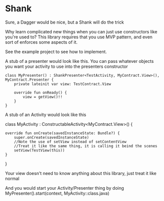 # Shank
Sure, a Dagger would be nice, but a Shank will do the trick

Why learn complicated new things when you can just use constructors like you're used to?
This library requires that you use MVP pattern, and even sort of enforces some aspects of it.

See the example project to see how to implement.

A stub of a presenter would look like this. You can pass whatever objects you want your activity to use into the presenters constructor

    class MyPresenter() : ShankPresenter<TestActivity, MyContract.View>(), MyContract.Presenter {
        private lateinit var view: TestContract.View

        override fun onReady() {
            view = getView()!!
        }
    }
    
A stub of an Activity would look like this

class MyActivity : ConstructableActivity<MyContract.View>() {
    
    override fun onCreate(savedInstanceState: Bundle?) {
        super.onCreate(savedInstanceState)
        //Note the use of setView instead of setContentView
        //Treat it like the same thing, it is calling it beind the scenes
        setView(TestView(this))
    }
    
}

Your view doesn't need to know anything about this library, just treat it like normal

And you would start your Activity/Presenter thing by doing  
    MyPresenter().start(context, MyActivity::class.java)
